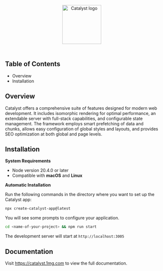 <div align="center" style="padding: 24px;">
 <img alt="Catalyst logo" src="https://onemg.gumlet.io/staging/7ee66dfb-b5fb-4fbe-8dea-789685e45f7a.svg" height="128">
</div>

## Table of Contents

-   Overview
-   Installation
  
## Overview

Catalyst offers a comprehensive suite of features designed for modern web development. It includes isomorphic rendering for optimal performance, an extendable server with full-stack capabilities, and configurable state management. The framework employs smart prefetching of data and chunks, allows easy configuration of global styles and layouts, and provides SEO optimization at both global and page levels.
## Installation

**System Requirements**

-   Node version 20.4.0 or later
-   Compatible with **macOS** and **Linux**

**Automatic Installation**

Run the following commands in the directory where you want to set up the Catalyst app:

```bash
npx create-catalyst-app@latest
```

You will see some prompts to configure your application.

```bash
cd <name-of-your-project> && npm run start
```

The development server will start at ```http://localhost:3005```

## Documentation

Visit https://catalyst.1mg.com to view the full documentation.
